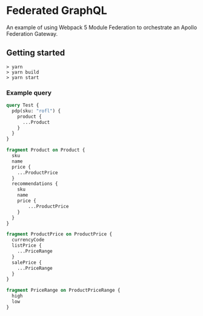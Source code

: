 # Federated GraphQL

An example of using Webpack 5 Module Federation to orchestrate an Apollo Federation Gateway.

## Getting started

```shell
> yarn
> yarn build
> yarn start
```

### Example query

```graphql
query Test {
  pdp(sku: "rofl") {
    product {
      ...Product
    }
  }
}

fragment Product on Product {
  sku
  name
  price {
    ...ProductPrice
  }
  recommendations {
    sku
    name
    price {
    	...ProductPrice
    }
  }
}

fragment ProductPrice on ProductPrice {
  currencyCode
  listPrice {
    ...PriceRange
  }
  salePrice {
    ...PriceRange
  }
}

fragment PriceRange on ProductPriceRange {
  high
  low
}
```
